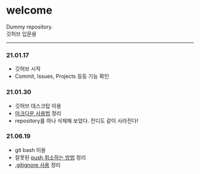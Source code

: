# welcome  

Dummy repository.  
깃허브 입문용  

---  
  
### 21.01.17  
* 깃허브 시작  
* Commit, Issues, Projects 등등 기능 확인  
  
### 21.01.30  
* 깃허브 데스크탑 이용
* [마크다운 사용법](https://github.com/oeccsy/welcome/blob/main/GIthub%20%EC%9E%85%EB%AC%B8/Markdown%20%EC%82%AC%EC%9A%A9%EB%B2%95.md) 정리
* repository를 하나 삭제해 보았다. 잔디도 같이 사라진다!

### 21.06.19
* git bash 이용
* 잘못된 [push 취소하는 방법](https://github.com/oeccsy/welcome/blob/main/GIthub%20%EC%9E%85%EB%AC%B8/Push%EB%A5%BC%20%EC%B7%A8%EC%86%8C%ED%95%98%EB%8A%94%20%EB%B0%A9%EB%B2%95.md) 정리
* [.gitignore 사용](https://github.com/oeccsy/welcome/blob/main/GIthub%20%EC%9E%85%EB%AC%B8/gitignore%20%EC%82%AC%EC%9A%A9.md) 정리

